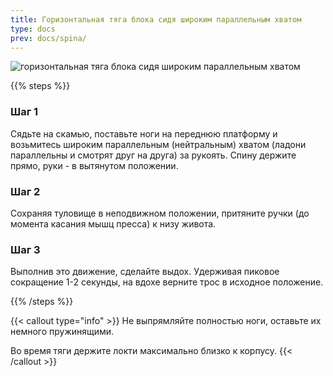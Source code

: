 ```yaml
---
title: Горизонтальная тяга блока сидя широким параллельным хватом
type: docs
prev: docs/spina/
---
```

![горизонтальная тяга блока сидя широким параллельным хватом](https://github.com/user-attachments/assets/2af6dc73-13f6-4908-8487-3bd7b529f132)



{{% steps %}}

### Шаг 1
Сядьте на скамью, поставьте ноги на переднюю платформу и возьмитесь широким параллельным (нейтральным) хватом (ладони параллельны и смотрят друг на друга) за рукоять.
Спину держите прямо, руки - в вытянутом положении.

### Шаг 2
Сохраняя туловище в неподвижном положении, притяните ручки (до момента касания мышц пресса) к низу живота.

### Шаг 3
Выполнив это движение, сделайте выдох. Удерживая пиковое сокращение 1-2 секунды, на вдохе верните трос в исходное положение.

{{% /steps %}}

{{< callout type="info" >}}
Не выпрямляйте полностью ноги, оставьте их немного пружинящими.

﻿﻿Во время тяги держите локти максимально близко к корпусу.
{{< /callout >}}
